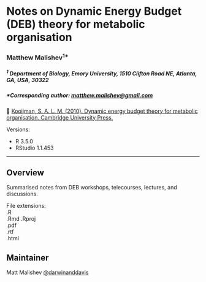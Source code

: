 # Notes on Dynamic Energy Budget (DEB) theory for metabolic organisation  
### Matthew Malishev<sup>1*</sup>

##### _<sup>1</sup> Department of Biology, Emory University, 1510 Clifton Road NE, Atlanta, GA, USA, 30322_ 

##### *Corresponding author: matthew.malishev@gmail.com  

:link: [Kooijman, S. A. L. M. (2010). Dynamic energy budget theory for metabolic organisation. Cambridge University Press.](http://www.cambridge.org/us/academic/subjects/life-sciences/ecology-and-conservation/dynamic-energy-budget-theory-metabolic-organisation-3rd-edition?format=PB)  

Versions:  
 - R 3.5.0  
 - RStudio 1.1.453   

******  

## Overview  
Summarised notes from DEB workshops, telecourses, lectures, and discussions.  

File extensions:   
.R  
.Rmd
.Rproj  
.pdf  
.rtf  
.html  

## Maintainer  

Matt Malishev [@darwinanddavis](https://www.researchgate.net/profile/Matt_Malishev)    
